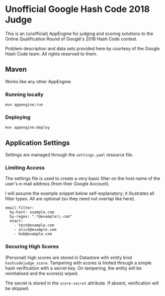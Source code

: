 Unofficial Google Hash Code 2018 Judge
======================================

This is an (unofficial) AppEngine for judging and scoring solutions to the
Online Qualification Round of Google's 2018 Hash Code contest. 

Problem description and data sets provided here by courtesy of the Google Hash 
Code team. All rights reserved to them.


## Maven
Works like any other AppEngine.

### Running locally

    mvn appengine:run

### Deploying

    mvn appengine:deploy

## Application Settings
Settings are managed through the ```settings.yaml``` resource 
file.

### Limiting Access
The settings file is used to create a very basic filter on the host name of the 
user's e-mail address (from their Google Account).

I will assume the example snippet below self-explanatory; it illustrates all 
filter types. All are optional (so they need not overlap like here).

```
email-filter:
  by-host: example.com
  by-regex: ".*@example\\.com"
  exact:
    - test@example.com
    - alice@example.com
    - bob@example.com
```

### Securing High Scores
(Personal) high scores are stored in Datastore with entity kind 
```hashcodejudge_score```. Tampering with scores is limited through a simple 
hash verification with a secret key. On tampering, the entity will be 
reinitialised and the score(s) wiped. 

The secret is stored in the ```score-secret``` 
attribute. If absent, verification will be skipped. 
